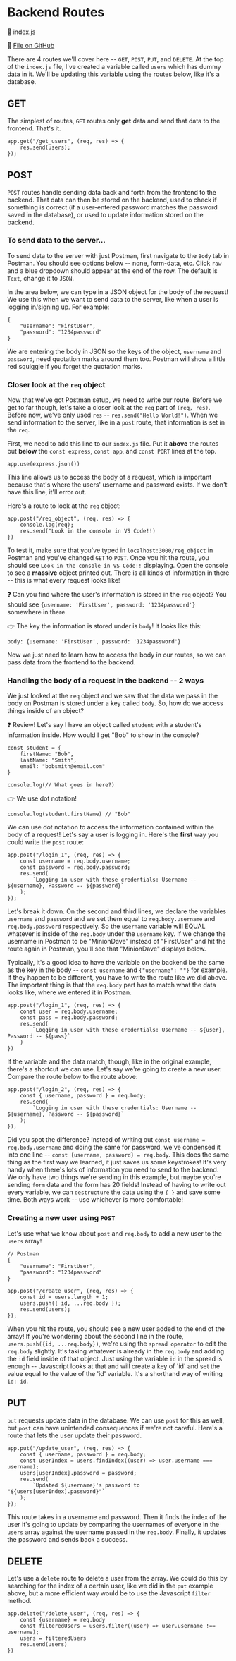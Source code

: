 # Backend Routes

📂 index.js

🔗 [File on GitHub]()

There are 4 routes we'll cover here -- `GET`, `POST`, `PUT`, and `DELETE`. At the top of the `index.js` file, I've created a variable called `users` which has dummy data in it. We'll be updating this variable using the routes below, like it's a database.

## GET

The simplest of routes, `GET` routes only <strong>get</strong> data and send that data to the frontend. That's it.

    app.get("/get_users", (req, res) => {
        res.send(users);
    });

## POST

`POST` routes handle sending data back and forth from the frontend to the backend. That data can then be stored on the backend, used to check if something is correct (if a user-entered password matches the password saved in the database), or used to update information stored on the backend.

### To send data to the server...

To send data to the server with just Postman, first navigate to the `Body` tab in Postman. You should see options below -- none, form-data, etc. Click `raw` and a blue dropdown should appear at the end of the row. The default is `Text`, change it to `JSON`.

In the area below, we can type in a JSON object for the body of the request! We use this when we want to send data to the server, like when a user is logging in/signing up. For example:

    {
        "username": "FirstUser",
        "password": "1234password"
    }

We are entering the body in JSON so the keys of the object, `username` and `password`, need quotation marks around them too. Postman will show a little red squiggle if you forget the quotation marks.

### Closer look at the `req` object

Now that we've got Postman setup, we need to write our route. Before we get to far though, let's take a closer look at the `req` part of `(req, res)`. Before now, we've only used `res` -- `res.send("Hello World!")`. When we send information to the server, like in a `post` route, that information is set in the `req`.

First, we need to add this line to our `index.js` file. Put it <strong>above</strong> the routes but <strong>below</strong> the `const express`, `const app`, and `const PORT` lines at the top.

    app.use(express.json())

This line allows us to access the body of a request, which is important because that's where the users' username and password exists. If we don't have this line, it'll error out.

Here's a route to look at the `req` object:

    app.post("/req_object", (req, res) => {
        console.log(req);
        res.send("Look in the console in VS Code!!)
    })

To test it, make sure that you've typed in `localhost:3000/req_object` in Postman and you've changed `GET` to `POST`. Once you hit the route, you should see `Look in the console in VS Code!!` displaying. Open the console to see a <strong>massive</strong> object printed out. There is all kinds of information in there -- this is what every request looks like!

❓ Can you find where the user's information is stored in the `req` object? You should see `{username: 'FirstUser', password: '1234password'}` somewhere in there.

👉 The key the information is stored under is `body`! It looks like this:

    body: {username: 'FirstUser', password: '1234password'}

Now we just need to learn how to access the body in our routes, so we can pass data from the frontend to the backend.

### Handling the body of a request in the backend -- 2 ways

We just looked at the `req` object and we saw that the data we pass in the body on Postman is stored under a key called `body`. So, how do we access things inside of an object?

❓ Review! Let's say I have an object called `student` with a student's information inside. How would I get "Bob" to show in the console?

    const student = {
        firstName: "Bob",
        lastName: "Smith",
        email: "bobsmith@email.com"
    }

    console.log(// What goes in here?)

👉 We use dot notation!

    console.log(student.firstName) // "Bob"

We can use dot notation to access the information contained within the body of a request! Let's say a user is logging in. Here's the <strong>first</strong> way you could write the `post` route:

    app.post("/login_1", (req, res) => {
        const username = req.body.username;
        const password = req.body.password;
        res.send(
            `Logging in user with these credentials: Username -- ${username}, Password -- ${password}`
        );
    });

Let's break it down. On the second and third lines, we declare the variables `username` and `password` and we set them equal to `req.body.username` and `req.body.password` respectively. So the `username` variable will EQUAL whatever is inside of the `req.body` under the `username` key. If we change the username in Postman to be "MinionDave" instead of "FirstUser" and hit the route again in Postman, you'll see that "MinionDave" displays below.

Typically, it's a good idea to have the variable on the backend be the same as the key in the body -- `const username` and `{"username": ""}` for example. If they happen to be different, you have to write the route like we did above. The important thing is that the `req.body` part has to match what the data looks like, where we entered it in Postman.

    app.post("/login_1", (req, res) => {
        const user = req.body.username;
        const pass = req.body.password;
        res.send(
            `Logging in user with these credentials: Username -- ${user}, Password -- ${pass}`
        )
    })

If the variable and the data match, though, like in the original example, there's a shortcut we can use. Let's say we're going to create a new user. Compare the route below to the route above:

    app.post("/login_2", (req, res) => {
        const { username, password } = req.body;
        res.send(
            `Logging in user with these credentials: Username -- ${username}, Password -- ${password}`
        );
    });

Did you spot the difference? Instead of writing out `const username = req.body.username` and doing the same for password, we've condensed it into one line -- `const {username, password} = req.body`. This does the same thing as the first way we learned, it just saves us some keystrokes! It's very handy when there's lots of information you need to send to the backend. We only have two things we're sending in this example, but maybe you're sending `form` data and the form has 20 fields! Instead of having to write out every variable, we can `destructure` the data using the `{ }` and save some time. Both ways work -- use whichever is more comfortable!

### Creating a new user using `POST`

Let's use what we know about `post` and `req.body` to add a new user to the `users` array!

    // Postman
    {
        "username": "FirstUser",
        "password": "1234password"
    }

    app.post("/create_user", (req, res) => {
        const id = users.length + 1;
        users.push({ id, ...req.body });
        res.send(users);
    });

When you hit the route, you should see a new user added to the end of the array! If you're wondering about the second line in the route, `users.push({id, ...req.body})`, we're using the `spread operator` to edit the `req.body` slightly. It's taking whatever is already in the `req.body` and adding the `id` field inside of that object. Just using the variable `id` in the spread is enough -- Javascript looks at that and will create a key of 'id' and set the value equal to the value of the 'id' variable. It's a shorthand way of writing `id: id`.

## PUT

`put` requests update data in the database. We can use `post` for this as well, but `post` can have unintended consequences if we're not careful. Here's a route that lets the user update their password.

    app.put("/update_user", (req, res) => {
        const { username, password } = req.body;
        const userIndex = users.findIndex((user) => user.username === username);
        users[userIndex].password = password;
        res.send(
            `Updated ${username}'s password to "${users[userIndex].password}"`
        );
    });

This route takes in a username and password. Then it finds the index of the user it's going to update by comparing the usernames of everyone in the `users` array against the username passed in the `req.body`. Finally, it updates the password and sends back a success.

## DELETE

Let's use a `delete` route to delete a user from the array. We could do this by searching for the index of a certain user, like we did in the `put` example above, but a more efficient way would be to use the Javascript `filter` method.

    app.delete("/delete_user", (req, res) => {
        const {username} = req.body
        const filteredUsers = users.filter((user) => user.username !== username);
        users = filteredUsers
        res.send(users)
    })
